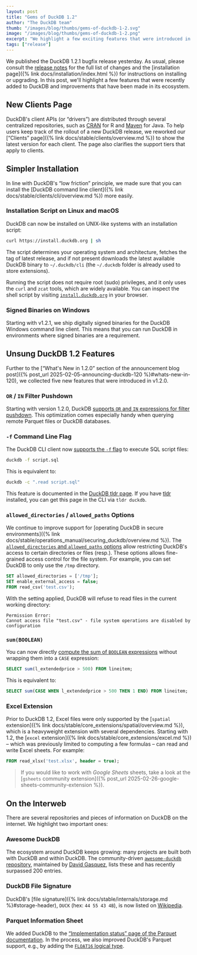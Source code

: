 ```yaml
---
layout: post
title: "Gems of DuckDB 1.2"
author: "The DuckDB team"
thumb: "/images/blog/thumbs/gems-of-duckdb-1-2.svg"
image: "/images/blog/thumbs/gems-of-duckdb-1-2.png"
excerpt: "We highlight a few exciting features that were introduced in DuckDB 1.2."
tags: ["release"]
---
```


We published the DuckDB 1.2.1 bugfix release yesterday. As usual, please consult the [release notes](https://github.com/duckdb/duckdb/releases/tag/v1.2.1) for the full list of changes and the [installation page]({% link  docs/installation/index.html %}) for instructions on installing or upgrading. In this post, we'll highlight a few features that were recently added to DuckDB and improvements that have been made in its ecosystem.

## New Clients Page

DuckDB's client APIs (or “drivers”) are distributed through several centralized repositories, such as [CRAN](https://cran.r-project.org/web/packages/duckdb/index.html) for R and [Maven](https://central.sonatype.com/artifact/org.duckdb/duckdb_jdbc) for Java. To help users keep track of the rollout of a new DuckDB release, we reworked our [“Clients” page]({% link docs/stable/clients/overview.md %}) to show the latest version for each client. The page also clarifies the support tiers that apply to clients.

## Simpler Installation

In line with DuckDB's “low friction” principle, we made sure that you can install the [DuckDB command line client]({% link docs/stable/clients/cli/overview.md %}) more easily.

### Installation Script on Linux and macOS

DuckDB can now be installed on UNIX-like systems with an installation script:

```bash
curl https://install.duckdb.org | sh
```

The script determines your operating system and architecture, fetches the tag of latest release, and if not present downloads the latest available DuckDB binary to `~/.duckdb/cli` (the `~/.duckdb` folder is already used to store extensions).

Running the script does not require root (sudo) privileges, and it only uses the `curl` and `zcat` tools, which are widely available. You can inspect the shell script by visiting [`install.duckdb.org`](https://install.duckdb.org) in your browser.

### Signed Binaries on Windows

Starting with v1.2.1, we ship digitally signed binaries for the DuckDB Windows command line client. This means that you can run DuckDB in environments where signed binaries are a requirement.

## Unsung DuckDB 1.2 Features

Further to the [“What's New in 1.2.0” section of the announcement blog post]({% post_url 2025-02-05-announcing-duckdb-120 %}#whats-new-in-120), we collected five new features that were introduced in v1.2.0.

### `OR` / `IN` Filter Pushdown

Starting with version 1.2.0, DuckDB [supports `OR` and `IN` expressions for filter pushdown](https://github.com/duckdb/duckdb/pull/14313).
This optimization comes especially handy when querying remote Parquet files or DuckDB databases.

### `-f` Command Line Flag

The DuckDB CLI client now [supports the `-f` flag](https://github.com/duckdb/duckdb/pull/15050) to execute SQL script files:

```bash
duckdb -f script.sql
```

This is equivalent to:

```bash
duckdb -c ".read script.sql"
```

This feature is documented in the [DuckDB tldr page](https://tldr.inbrowser.app/pages/common/duckdb). If you have [tldr](https://tldr.sh/) installed, you can get this page in the CLI via `tldr duckdb`.

### `allowed_directories` / `allowed_paths` Options

We continue to improve support for [operating DuckDB in secure environments]({% link docs/stable/operations_manual/securing_duckdb/overview.md %}). The [`allowed_directories` and `allowed_paths` options](https://github.com/duckdb/duckdb/pull/14568) allow restricting DuckDB's access to certain directories or files (resp.).
These options allows fine-grained access control for the file system.
For example, you can set DuckDB to only use the `/tmp` directory.

```sql
SET allowed_directories = ['/tmp'];  
SET enable_external_access = false;  
FROM read_csv('test.csv');  
```

With the setting applied, DuckDB will refuse to read files in the current working directory:

```console
Permission Error:
Cannot access file "test.csv" - file system operations are disabled by configuration  
```

### `sum(BOOLEAN)`

You can now directly [compute the sum of `BOOLEAN` expressions](https://github.com/duckdb/duckdb/pull/15042) without wrapping them into a `CASE` expression:

```sql
SELECT sum(l_extendedprice > 500) FROM lineitem;  
```

This is equivalent to:

```sql
SELECT sum(CASE WHEN l_extendedprice > 500 THEN 1 END) FROM lineitem;  
```

### Excel Extension

Prior to DuckDB 1.2, Excel files were only supported by the [`spatial` extension]({% link docs/stable/core_extensions/spatial/overview.md %}), which is a heavyweight extension with several dependencies.
Starting with 1.2, the [`excel` extension]({% link docs/stable/core_extensions/excel.md %}) – which was previously limited to computing a few formulas – can read and write Excel sheets. For example:

```sql
FROM read_xlsx('test.xlsx', header = true);  
```

> If you would like to work with _Google Sheets_ sheets, take a look at the [`gsheets` community extension]({% post_url 2025-02-26-google-sheets-community-extension %}).

## On the Interweb

There are several repositories and pieces of information on DuckDB on the internet.
We highlight two important ones:

### Awesome DuckDB

The ecosystem around DuckDB keeps growing: many projects are built both with DuckDB and within DuckDB. The community-driven [`awesome-duckdb` repository](https://github.com/davidgasquez/awesome-duckdb), maintained by [David Gasquez](https://github.com/davidgasquez), lists these and has recently surpassed 200 entries.

### DuckDB File Signature

DuckDB's [file signature]({% link docs/stable/internals/storage.md %}#storage-header), `DUCK` (hex: `44 55 43 4B`), is now listed on [Wikipedia](https://en.wikipedia.org/wiki/List_of_file_signatures).

### Parquet Information Sheet

We added DuckDB to the [“Implementation status” page of the Parquet documentation](https://parquet.apache.org/docs/file-format/implementationstatus/).
In the process, we also improved DuckDB's Parquet support, e.g., by adding the [`FLOAT16` logical type](https://github.com/duckdb/duckdb/pull/16395).
